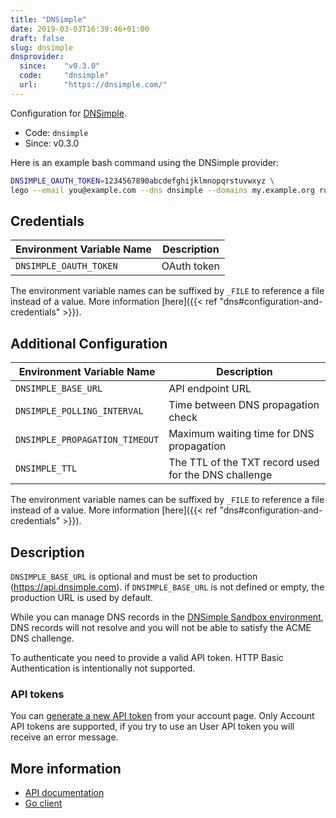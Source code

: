 ```yaml
---
title: "DNSimple"
date: 2019-03-03T16:39:46+01:00
draft: false
slug: dnsimple
dnsprovider:
  since:    "v0.3.0"
  code:     "dnsimple"
  url:      "https://dnsimple.com/"
---
```


<!-- THIS DOCUMENTATION IS AUTO-GENERATED. PLEASE DO NOT EDIT. -->
<!-- providers/dns/dnsimple/dnsimple.toml -->
<!-- THIS DOCUMENTATION IS AUTO-GENERATED. PLEASE DO NOT EDIT. -->


Configuration for [DNSimple](https://dnsimple.com/).


<!--more-->

- Code: `dnsimple`
- Since: v0.3.0


Here is an example bash command using the DNSimple provider:

```bash
DNSIMPLE_OAUTH_TOKEN=1234567890abcdefghijklmnopqrstuvwxyz \
lego --email you@example.com --dns dnsimple --domains my.example.org run
```




## Credentials

| Environment Variable Name | Description |
|-----------------------|-------------|
| `DNSIMPLE_OAUTH_TOKEN` | OAuth token |

The environment variable names can be suffixed by `_FILE` to reference a file instead of a value.
More information [here]({{< ref "dns#configuration-and-credentials" >}}).


## Additional Configuration

| Environment Variable Name | Description |
|--------------------------------|-------------|
| `DNSIMPLE_BASE_URL` | API endpoint URL |
| `DNSIMPLE_POLLING_INTERVAL` | Time between DNS propagation check |
| `DNSIMPLE_PROPAGATION_TIMEOUT` | Maximum waiting time for DNS propagation |
| `DNSIMPLE_TTL` | The TTL of the TXT record used for the DNS challenge |

The environment variable names can be suffixed by `_FILE` to reference a file instead of a value.
More information [here]({{< ref "dns#configuration-and-credentials" >}}).

## Description

`DNSIMPLE_BASE_URL` is optional and must be set to production (https://api.dnsimple.com).
if `DNSIMPLE_BASE_URL` is not defined or empty, the production URL is used by default.

While you can manage DNS records in the [DNSimple Sandbox environment](https://developer.dnsimple.com/sandbox/),
DNS records will not resolve and you will not be able to satisfy the ACME DNS challenge.

To authenticate you need to provide a valid API token.
HTTP Basic Authentication is intentionally not supported.

### API tokens

You can [generate a new API token](https://support.dnsimple.com/articles/api-access-token/) from your account page.
Only Account API tokens are supported, if you try to use an User API token you will receive an error message.



## More information

- [API documentation](https://developer.dnsimple.com/v2/)
- [Go client](https://github.com/dnsimple/dnsimple-go)

<!-- THIS DOCUMENTATION IS AUTO-GENERATED. PLEASE DO NOT EDIT. -->
<!-- providers/dns/dnsimple/dnsimple.toml -->
<!-- THIS DOCUMENTATION IS AUTO-GENERATED. PLEASE DO NOT EDIT. -->
